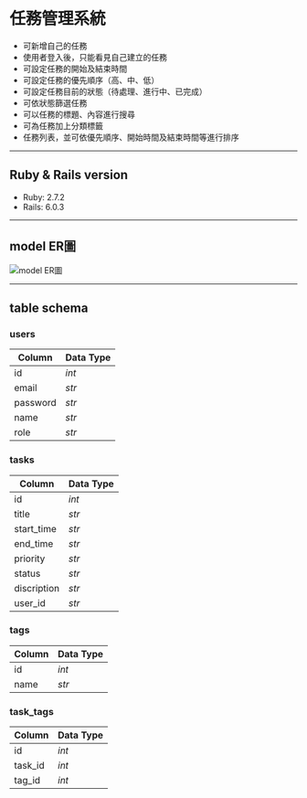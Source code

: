 # 任務管理系統
- 可新增自己的任務
- 使用者登入後，只能看見自己建立的任務
- 可設定任務的開始及結束時間
- 可設定任務的優先順序（高、中、低）
- 可設定任務目前的狀態（待處理、進行中、已完成）
- 可依狀態篩選任務
- 可以任務的標題、內容進行搜尋
- 可為任務加上分類標籤
- 任務列表，並可依優先順序、開始時間及結束時間等進行排序

***
## Ruby & Rails version
- Ruby: 2.7.2
- Rails: 6.0.3

***
## model ER圖
![model ER圖](https://i.imgur.com/x2iJeoP.png)

***
## table schema

### users
  |Column|Data Type|
  |--|--|
  |id|*int*| 
  |email|*str*| 
  |password|*str*| 
  |name|*str*| 
  |role|*str*| 

### tasks
  |Column|Data Type|
  |--|--|
  |id|*int*| 
  |title|*str*| 
  |start_time|*str*| 
  |end_time|*str*| 
  |priority|*str*| 
  |status|*str*| 
  |discription|*str*| 
  |user_id|*str*| 

### tags
  |Column|Data Type|
  |--|--|
  |id|*int*| 
  |name|*str*| 

### task_tags
  |Column|Data Type|
  |--|--|
  |id|*int*| 
  |task_id|*int*| 
  |tag_id|*int*| 




